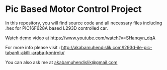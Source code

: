 # Pic Based Motor Control Project
In this repository, you will find source code and all necessary files 
including .hex for PIC16F628A based L293D controlled car. 

Watch demo video at https://www.youtube.com/watch?v=SHanqyn_dqA


For more info please visit : http://akabamuhendislik.com/l293d-ile-pic-tabanli-akilli-araba-kontrolu/


You can also ask me at akabamuhendislik@gmail.com
